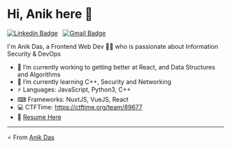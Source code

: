 # Hi, Anik here 👋
 [![Linkedin Badge](https://img.shields.io/badge/-Anik-blue?style=for-the-badge-square&logo=Linkedin&logoColor=white&link=https://www.linkedin.com/in/sadn1ck/)](https://www.linkedin.com/in/sadn1ck/) &nbsp; [![Gmail Badge](https://img.shields.io/badge/-anikdas0811@gmail.com-c14438?style=for-the-badge-square&logo=Gmail&logoColor=white&link=mailto:anikdas0811@gmail.com)](mailto:anikdas0811@gmail.com)

I'm Anik Das, a Frontend Web Dev 👨‍💻 who is passionate about Information Security & DevOps



- 🔭 I’m currently working to getting better at React, and Data Structures and Algorithms
- 🌱 I’m currently learning C++, Security and Networking
-  ⚡ Languages: JavaScript, Python3, C++
- ⌨ Frameworks: NuxtJS, VueJS, React
- 💻 CTFTime: https://ctftime.org/team/89677
- 📃 [Resume Here](https://portfolio.sadn1ck.vercel.app/Resume_Anik_Das.pdf)

---
⭐️ From [Anik Das](https://github.com/sadn1ck)
